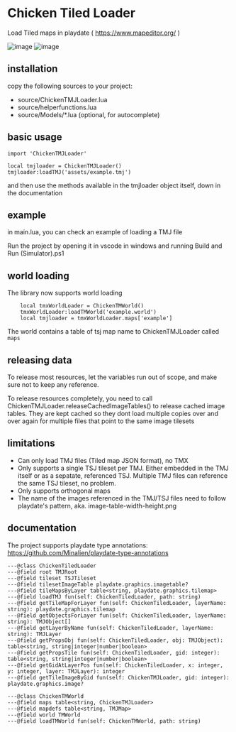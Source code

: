 # Chicken Tiled Loader
Load Tiled maps in playdate ( https://www.mapeditor.org/ )

![image](https://github.com/dganzella/chickenTiledLoader/assets/30127664/4c71ca16-abd9-410b-9f04-4c87b9eed6e1)
![image](https://github.com/user-attachments/assets/2f45008e-ecdb-4308-9517-b6feafe0e5c2)


## installation

copy the following sources to your project:

- source/ChickenTMJLoader.lua
- source/helperfunctions.lua
- source/Models/*.lua (optional, for autocomplete)

## basic usage
```
import 'ChickenTMJLoader'

local tmjloader = ChickenTMJLoader()
tmjloader:loadTMJ('assets/example.tmj')
```
and then use the methods available in the tmjloader object itself, down in the documentation

## example

in main.lua, you can check an example of loading a TMJ file

Run the project by opening it in vscode in windows and running Build and Run (Simulator).ps1

## world loading

The library now supports world loading

```
    local tmxWorldLoader = ChickenTMWorld()
    tmxWorldLoader:loadTMWorld('example.world')
    local tmjloader = tmxWorldLoader.maps['example']
```

The world contains a table of tsj map name to ChickenTMJLoader called ```maps```

## releasing data

To release most resources, let the variables run out of scope, and make sure not to keep any reference.

To release resources completely, you need to call ChickenTMJLoader.releaseCachedImageTables() to release cached image tables. They are kept cached so they dont load multiple copies over and over again for multiple files that point to the same image tilesets

## limitations

- Can only load TMJ files (Tiled map JSON format), no TMX
- Only supports a single TSJ tileset per TMJ. Either embedded in the TMJ itself or as a sepatate, referenced TSJ. Multiple TMJ files can reference the same TSJ tileset, no problem.
- Only supports orthogonal maps
- The name of the images referenced in the TMJ/TSJ files need to follow playdate's pattern, aka. image-table-width-height.png

## documentation

The project supports playdate type annotations: https://github.com/Minalien/playdate-type-annotations

```
---@class ChickenTiledLoader
---@field root TMJRoot
---@field tileset TSJTileset
---@field tilesetImageTable playdate.graphics.imagetable?
---@field tileMapsByLayer table<string, playdate.graphics.tilemap>
---@field loadTMJ fun(self: ChickenTiledLoader, path: string)
---@field getTileMapForLayer fun(self: ChickenTiledLoader, layerName: string): playdate.graphics.tilemap
---@field getObjectsForLayer fun(self: ChickenTiledLoader, layerName: string): TMJObject[]
---@field getLayerByName fun(self: ChickenTiledLoader, layerName: string): TMJLayer
---@field getPropsObj fun(self: ChickenTiledLoader, obj: TMJObject): table<string, string|integer|number|boolean>
---@field getPropsTile fun(self: ChickenTiledLoader, gid: integer): table<string, string|integer|number|boolean>
---@field getGidAtLayerPos fun(self: ChickenTiledLoader, x: integer, y: integer, layer: TMJLayer): integer
---@field getTileImageByGid fun(self: ChickenTMJLoader, gid: integer): playdate.graphics.image?
```

```
---@class ChickenTMWorld
---@field maps table<string, ChickenTMJLoader>
---@field mapdefs table<string, TMJMap>
---@field world TMWorld
---@field loadTMWorld fun(self: ChickenTMWorld, path: string)
```
